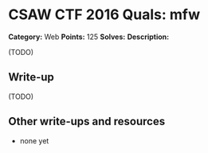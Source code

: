 # CSAW CTF 2016 Quals: mfw

**Category:** Web
**Points:** 125
**Solves:**
**Description:**

(TODO)

## Write-up

(TODO)

## Other write-ups and resources

* none yet
